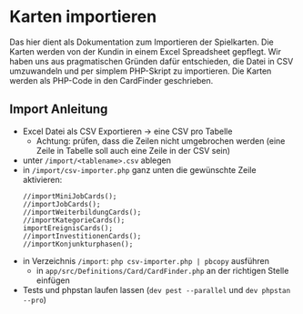 # Karten importieren

Das hier dient als Dokumentation zum Importieren der Spielkarten. Die Karten werden von der Kundin in einem Excel
Spreadsheet gepflegt. Wir haben uns aus pragmatischen Gründen dafür entschieden, die Datei in CSV umzuwandeln und
per simplem PHP-Skript zu importieren. Die Karten werden als PHP-Code in den CardFinder geschrieben.

## Import Anleitung

- Excel Datei als CSV Exportieren -> eine CSV pro Tabelle
    - Achtung: prüfen, dass die Zeilen nicht umgebrochen werden (eine Zeile in Tabelle soll auch eine Zeile in der CSV sein)
- unter `/import/<tablename>.csv` ablegen
- in `/import/csv-importer.php` ganz unten die gewünschte Zeile aktivieren:
    ```injectablephp
    //importMiniJobCards();
    //importJobCards();
    //importWeiterbildungCards();
    //importKategorieCards();
    importEreignisCards();
    //importInvestitionenCards();
    //importKonjunkturphasen();
    ```
- in Verzeichnis `/import`: `php csv-importer.php | pbcopy` ausführen
    - in `app/src/Definitions/Card/CardFinder.php` an der richtigen Stelle einfügen
- Tests und phpstan laufen lassen (`dev pest --parallel` und `dev phpstan --pro`)

